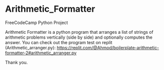 # Arithmetic_Formatter
FreeCodeCamp Python Project

Arithmetic Formatter is a python program that arranges a list of strings of arithmetic problems vertically (side by side) and optionally computes the answer. 
You can check out the program test on replit (Arithmetic_arranger.py): https://replit.com/@Ahmod/boilerplate-arithmetic-formatter-2#arithmetic_arranger.py

Thank you.
